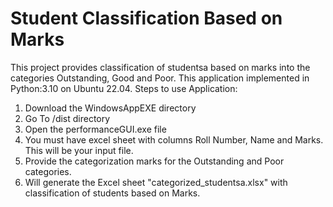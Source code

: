 # Student Classification Based on Marks
This project provides classification of studentsa based on marks into the categories Outstanding, Good and Poor.
This application implemented in Python:3.10 on Ubuntu 22.04.
Steps to use Application:
1. Download the WindowsAppEXE directory
2. Go To /dist directory
3. Open the performanceGUI.exe file
4. You must have excel sheet with columns Roll Number, Name and Marks. This will be your input file.
5. Provide the categorization marks for the Outstanding and Poor categories.
6. Will generate the Excel sheet "categorized_studentsa.xlsx" with classification of students based on Marks. 
